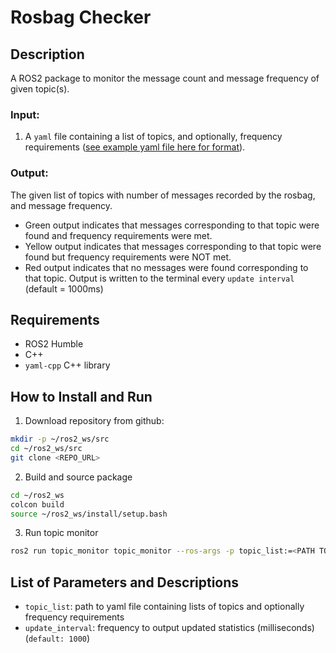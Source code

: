 # Rosbag Checker

## Description
A ROS2 package to monitor the message count and message frequency of given topic(s). 

### Input:
1. A `yaml` file containing a list of topics, and optionally, frequency requirements ([see example yaml file here for format](https://github.com/bgtier4/rosbag-checker/blob/cpp/input_yaml_format.yaml)).

### Output:
The given list of topics with number of messages recorded by the rosbag, and message frequency.
- Green output indicates that messages corresponding to that topic were found and frequency requirements were met.
- Yellow output indicates that messages corresponding to that topic were found but frequency requirements were NOT met.
- Red output indicates that no messages were found corresponding to that topic.
Output is written to the terminal every `update interval` (default = 1000ms)

## Requirements
- ROS2 Humble
- C++
- `yaml-cpp` C++ library

## How to Install and Run
1. Download repository from github:

```bash
mkdir -p ~/ros2_ws/src
cd ~/ros2_ws/src
git clone <REPO_URL>
```

2. Build and source package

```bash
cd ~/ros2_ws
colcon build
source ~/ros2_ws/install/setup.bash
```

3. Run topic monitor

```bash
ros2 run topic_monitor topic_monitor --ros-args -p topic_list:=<PATH TO INPUT YAML FILE>
```

## List of Parameters and Descriptions
- `topic_list`: path to yaml file containing lists of topics and optionally frequency requirements
- `update_interval`: frequency to output updated statistics (milliseconds) (`default: 1000`)